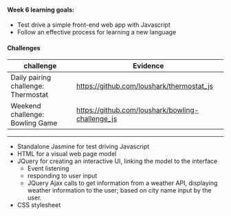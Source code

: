 #### Week 6 learning goals:

- Test drive a simple front-end web app with Javascript
- Follow an effective process for learning a new language


#### Challenges

| challenge                            | Evidence                                           |
| -------------------------------------|----------------------------------------------------|
| Daily pairing challenge: Thermostat  |  https://github.com/loushark/thermostat_js         |
| Weekend challenge: Bowling Game      |  https://github.com/loushark/bowling-challenge_js  |

----

- Standalone Jasmine for test driving Javascript
- HTML for a visual web page model
- JQuery for creating an interactive UI, linking the model to the interface
  - Event listening
  - responding to user input
  - JQuery Ajax calls to get information from a weather API, displaying weather information to the user; based on city name input by the user.
- CSS stylesheet
